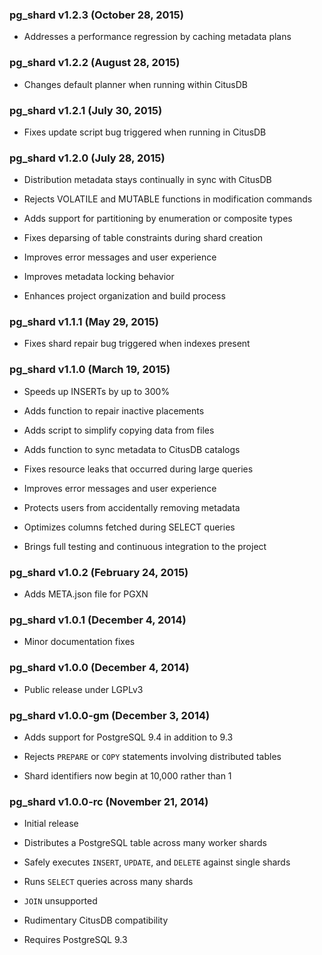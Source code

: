 ### pg_shard v1.2.3 (October 28, 2015) ###

* Addresses a performance regression by caching metadata plans

### pg_shard v1.2.2 (August 28, 2015) ###

* Changes default planner when running within CitusDB

### pg_shard v1.2.1 (July 30, 2015) ###

* Fixes update script bug triggered when running in CitusDB

### pg_shard v1.2.0 (July 28, 2015) ###

* Distribution metadata stays continually in sync with CitusDB

* Rejects VOLATILE and MUTABLE functions in modification commands

* Adds support for partitioning by enumeration or composite types

* Fixes deparsing of table constraints during shard creation

* Improves error messages and user experience

* Improves metadata locking behavior

* Enhances project organization and build process

### pg_shard v1.1.1 (May 29, 2015) ###

* Fixes shard repair bug triggered when indexes present

### pg_shard v1.1.0 (March 19, 2015) ###

* Speeds up INSERTs by up to 300%

* Adds function to repair inactive placements

* Adds script to simplify copying data from files

* Adds function to sync metadata to CitusDB catalogs

* Fixes resource leaks that occurred during large queries

* Improves error messages and user experience

* Protects users from accidentally removing metadata

* Optimizes columns fetched during SELECT queries

* Brings full testing and continuous integration to the project

### pg_shard v1.0.2 (February 24, 2015) ###

* Adds META.json file for PGXN

### pg_shard v1.0.1 (December 4, 2014) ###

* Minor documentation fixes

### pg_shard v1.0.0 (December 4, 2014) ###

* Public release under LGPLv3

### pg_shard v1.0.0-gm (December 3, 2014) ###

* Adds support for PostgreSQL 9.4 in addition to 9.3

* Rejects `PREPARE` or `COPY` statements involving distributed tables

* Shard identifiers now begin at 10,000 rather than 1

### pg_shard v1.0.0-rc (November 21, 2014) ###

* Initial release

* Distributes a PostgreSQL table across many worker shards

* Safely executes `INSERT`, `UPDATE`, and `DELETE` against single shards

* Runs `SELECT` queries across many shards

* `JOIN` unsupported

* Rudimentary CitusDB compatibility

* Requires PostgreSQL 9.3

